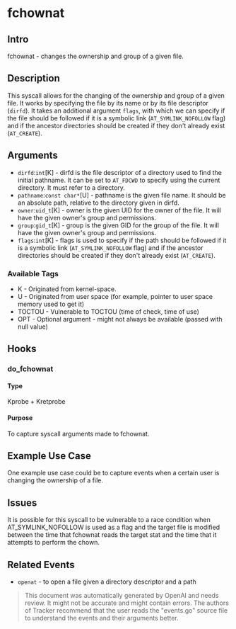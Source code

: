 
# fchownat

## Intro
fchownat - changes the ownership and group of a given file.

## Description
This syscall allows for the changing of the ownership and group of a given
file. It works by specifying the file by its name or by its file descriptor
(`dirfd`). It takes an additional argument `flags`, with which we can specify
if the file should be followed if it is a symbolic link (`AT_SYMLINK_NOFOLLOW`
flag) and if the ancestor directories should be created if they don't
already exist (`AT_CREATE`).

## Arguments
* `dirfd`:`int`[K] - dirfd is the file descriptor of a directory used to find the initial pathname. It can be set to `AT_FDCWD` to specify using the current directory. It must refer to a directory.
* `pathname`:`const char*`[U] - pathname is the given file name. It should be an absolute path, relative to the directory given in dirfd.
* `owner`:`uid_t`[K] - owner is the given UID for the owner of the file. It will have the given owner's group and permissions.
* `group`:`gid_t`[K] - group is the given GID for the group of the file. It will have the given owner's group and permissions.
* `flags`:`int`[K] - flags is used to specify if the path should be followed if it is a symbolic link (`AT_SYMLINK_NOFOLLOW` flag) and if the ancestor directories should be created if they don't already exist (`AT_CREATE`).

### Available Tags
* K - Originated from kernel-space.
* U - Originated from user space (for example, pointer to user space memory used to get it)
* TOCTOU - Vulnerable to TOCTOU (time of check, time of use)
* OPT - Optional argument - might not always be available (passed with null value)

## Hooks
### do_fchownat
#### Type
Kprobe + Kretprobe
#### Purpose
To capture syscall arguments made to fchownat.

## Example Use Case
One example use case could be to capture events when a certain user is changing
the ownership of a file.

## Issues
It is possible for this syscall to be vulnerable to a race condition when
AT_SYMLINK_NOFOLLOW is used as a flag and the target file is modified between
the time that fchownat reads the target stat and the time that it attempts
to perform the chown.

## Related Events
* `openat` - to open a file given a directory descriptor and a path

> This document was automatically generated by OpenAI and needs review. It might
> not be accurate and might contain errors. The authors of Tracker recommend that
> the user reads the "events.go" source file to understand the events and their
> arguments better.
